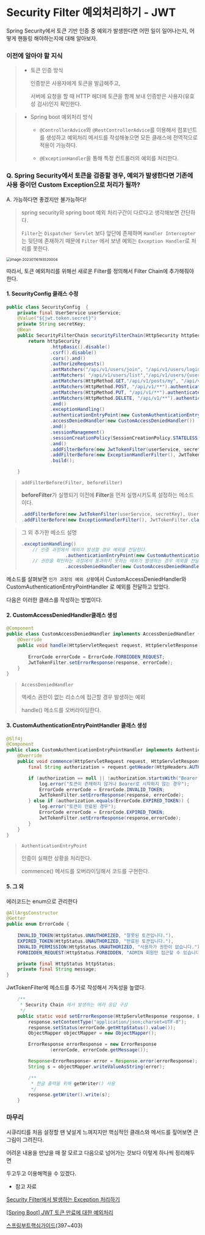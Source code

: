 # Security Filter 예외처리하기 - JWT

Spring Security에서 토큰 기반 인증 중 예외가 발생한다면 어떤 일이 일어나는지, 어떻게 핸들링 해야하는지에 대해 알아보자.



###  이전에 알아야 할 지식

> - 토큰 인증 방식 
>
>   인증받은 사용자에게 토큰을 발급해주고,
>
>   서버에 요청을 할 때 HTTP 헤더에 토큰을 함께 보내 인증받은 사용자(유효성 검사)인지 확인한다.



> - Spring boot 예외처리 방식
>
>   - `@ControllerAdvice`와 `@RestControllerAdvice`를 이용해서 컴포넌트를 생성하고 예외처리 메서드를 작성해놓으면 모든 클래스에 전역적으로 적용이 가능하다. 
>
>   - `@ExceptionHandler`을 통해 특정 컨트롤러의 예외를 처리한다.





### Q. Spring Security에서 토큰을 검증할 경우, 예외가 발생한다면 기존에 사용 중이던 Custom Exception으로 처리가 될까?

A. 가능하다면 좋겠지만 불가능하다!

>  spring security와 spring boot 예외 처리구간이 다르다고 생각해보면 간단하다.
>
>  `Filter`는 `Dispatcher Servlet` 보다 앞단에 존재하며 `Handler Intercepter`는 뒷단에 존재하기 때문에 `Filter` 에서 보낸 예외는 `Exception Handler`로 처리를 못한다.

<img src="C:\Users\wjdtk\AppData\Roaming\Typora\typora-user-images\image-20230116193520004.png" alt="image-20230116193520004" style="zoom:67%;" />

따라서, 토큰 예외처리를 위해선 새로운 Filter를 정의해서 Filter Chain에 추가해줘야 한다.



#### 1. SecurityConfig 클래스 수정

```java
public class SecurityConfig  {
    private final UserService userService;
    @Value("${jwt.token.secret}")
    private String secretKey;
    @Bean
    public SecurityFilterChain securityFilterChain(HttpSecurity httpSecurity) throws Exception {
        return httpSecurity
                .httpBasic().disable()
                .csrf().disable()
                .cors().and()
                .authorizeRequests()
                .antMatchers("/api/v1/users/join", "/api/v1/users/login").permitAll()
                .antMatchers( "/api/v1/users/list","/api/v1/users/{userId}/role/change").hasAnyRole("ADMIN")
                .antMatchers(HttpMethod.GET,"/api/v1/posts/my", "/api/v1/alarms").authenticated()
                .antMatchers(HttpMethod.POST, "/api/v1/**").authenticated()
                .antMatchers(HttpMethod.PUT, "/api/v1/**").authenticated()
                .antMatchers(HttpMethod.DELETE, "/api/v1/**").authenticated()
                .and()
                .exceptionHandling()
                .authenticationEntryPoint(new CustomAuthenticationEntryPointHandler())
                .accessDeniedHandler(new CustomAccessDeniedHandler())
                .and()
                .sessionManagement()
                .sessionCreationPolicy(SessionCreationPolicy.STATELESS)
                .and()
                .addFilterBefore(new JwtTokenFilter(userService, secretKey), UsernamePasswordAuthenticationFilter.class)
                .addFilterBefore(new ExceptionHandlerFilter(), JwtTokenFilter.class)
                .build();

    }


```

> `addFilterBefore(Filter, beforeFilter)` 
>
> **beforeFilter**가 실행되기 이전에 **Filter**을 먼저 실행시키도록 설정하는 메소드이다.
>
> ```java
> .addFilterBefore(new JwtTokenFilter(userService, secretKey), UsernamePasswordAuthenticationFilter.class)
> .addFilterBefore(new ExceptionHandlerFilter(), JwtTokenFilter.class)
> ```

> 그 외 추가한 메소드 설명
>
> ```java
> .exceptionHandling()
>     // 인증 과정에서 예외가 발생할 경우 예외를 전달한다.
>                 .authenticationEntryPoint(new CustomAuthenticationEntryPointHandler()) 
>     // 권한을 확인하는 과정에서 통과하지 못하는 예외가 발생하는 경우 예외를 전달한다.
>                 .accessDeniedHandler(new CustomAccessDeniedHandler())





메소드를 살펴보면 `인가 과정의 예외 상황`에서 CustomAccessDeniedHandler와 CustomAuthenticationEntryPointHandler 로 예외를 전달하고 있었다. 

다음은 이러한 클래스를 작성하는 방법이다.



#### 2.  CustomAccessDeniedHandler클래스 생성

```java
@Component
public class CustomAccessDeniedHandler implements AccessDeniedHandler {
    @Override
    public void handle(HttpServletRequest request, HttpServletResponse response, AccessDeniedException accessDeniedException) throws IOException, ServletException {
        
        ErrorCode errorCode = ErrorCode.FORBIDDEN_REQUEST;
        JwtTokenFilter.setErrorResponse(response, errorCode);
    }
}
```

>  `AccessDeniedHandler` 
>
> 액세스 권한이 없는 리소스에 접근할 경우 발생하는 예외
>
> handle() 메소드를 오버라이딩한다.



#### 3. CustomAuthenticationEntryPointHandler 클래스 생성

```java
@Slf4j
@Component
public class CustomAuthenticationEntryPointHandler implements AuthenticationEntryPoint {
    @Override
    public void commence(HttpServletRequest request, HttpServletResponse response, AuthenticationException authException) throws IOException, ServletException {
        final String authorization = request.getHeader(HttpHeaders.AUTHORIZATION);

        if (authorization == null || !authorization.startsWith("Bearer ")) {
            log.error("토큰이 존재하지 않거나 Bearer로 시작하지 않는 경우");
            ErrorCode errorCode = ErrorCode.INVALID_TOKEN;
            JwtTokenFilter.setErrorResponse(response, errorCode);
        } else if (authorization.equals(ErrorCode.EXPIRED_TOKEN)) {
            log.error("토큰이 만료된 경우");
            ErrorCode errorCode = ErrorCode.EXPIRED_TOKEN;
            JwtTokenFilter.setErrorResponse(response,errorCode);
        }
    }
}

```

> `AuthenticationEntryPoint`
>
> 인증이 실패한 상황을 처리한다.
>
> commence() 메서드를 오버라이딩해서 코드를 구현한다.



#### 5. 그 외

에러코드는 enum으로 관리한다

```java
@AllArgsConstructor
@Getter
public enum ErrorCode {
    
    INVALID_TOKEN(HttpStatus.UNAUTHORIZED, "잘못된 토큰입니다."),
    EXPIRED_TOKEN(HttpStatus.UNAUTHORIZED, "만료된 토큰입니다."),
    INVALID_PERMISSION(HttpStatus.UNAUTHORIZED, "사용자가 권한이 없습니다."),
    FORBIDDEN_REQUEST(HttpStatus.FORBIDDEN, "ADMIN 회원만 접근할 수 있습니다.");

    private final HttpStatus httpStatus;
    private final String message;
}
```



JwtTokenFilter에 메소드를 추가로 작성해서 가독성을 높였다.

```java
	/**
     * Security Chain 에서 발생하는 에러 응답 구성
     */
    public static void setErrorResponse(HttpServletResponse response, ErrorCode errorCode) throws IOException {
        response.setContentType("application/json;charset=UTF-8");
        response.setStatus(errorCode.getHttpStatus().value());
        ObjectMapper objectMapper = new ObjectMapper();

        ErrorResponse errorResponse = new ErrorResponse
                (errorCode, errorCode.getMessage());

        Response<ErrorResponse> error = Response.error(errorResponse);
        String s = objectMapper.writeValueAsString(error);

        /**
         * 한글 출력을 위해 getWriter() 사용
         */
        response.getWriter().write(s);
    }

```







### 마무리

시큐리티를 처음 설정할 땐 낯설게 느껴지지만 핵심적인 클래스와 메서드를 짚어보면 큰 그림이 그려진다.

어려운 내용을 만났을 때 잘 모르고 다음으로 넘어가는 것보다 이렇게 하나씩 정리해두면 

두고두고 이용해먹을 수 있겠다.







- 참고 자료

[Security Filter에서 발생하는 Exception 처리하기](https://inkyu-yoon.github.io/docs/Language/SpringBoot/FilterExceptionHandle)

[[Spring Boot] JWT 토큰 만료에 대한 예외처리](https://velog.io/@hellonayeon/spring-boot-jwt-expire-exception)

 [스프링부트핵심가이드](http://www.yes24.com/Product/Goods/110142898)(397~403)